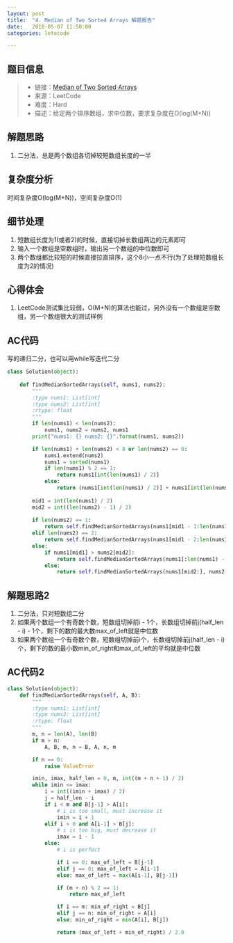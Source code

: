 ```yaml
---
layout: post
title:  "4. Median of Two Sorted Arrays 解题报告"
date:   2018-05-07 11:50:00
categories: letecode

---
```



## 题目信息

> * 链接：[Median of Two Sorted Arrays](https://leetcode.com/problems/median-of-two-sorted-arrays/)
> * 来源：LeetCode
> * 难度：Hard
> * 描述：给定两个排序数组，求中位数，要求复杂度在O(log(M+N))

## 解题思路
1. 二分法，总是两个数组各切掉较短数组长度的一半

## 复杂度分析
时间复杂度O(log(M+N))，空间复杂度O(1)

## 细节处理
1. 短数组长度为1(或者2)的时候，直接切掉长数组两边的元素即可
2. 输入一个数组是空数组时，输出另一个数组的中位数即可
3. 两个数组都比较短的时候直接拉直排序，这个8小一点不行(为了处理短数组长度为2的情况)

## 心得体会
1. LeetCode测试集比较弱，O(M+N)的算法也能过，另外没有一个数组是空数组，另一个数组很大的测试样例

## AC代码

写的递归二分，也可以用while写迭代二分
``` python
class Solution(object):
    
    def findMedianSortedArrays(self, nums1, nums2):
        """
        :type nums1: List[int]
        :type nums2: List[int]
        :rtype: float
        """
        if len(nums1) < len(nums2):
            nums1, nums2 = nums2, nums1
        print("nums1: {} nums2: {}".format(nums1, nums2))

        if len(nums1) + len(nums2) < 8 or len(nums2) == 0:
            nums1.extend(nums2)
            nums1 = sorted(nums1)
            if len(nums1) % 2 == 1:
                return nums1[int(len(nums1) / 2)]
            else:
                return (nums1[int(len(nums1) / 2)] + nums1[int(len(nums1) / 2) - 1]) / 2
            
        mid1 = int(len(nums1) / 2)
        mid2 = int((len(nums2) - 1) / 2)
        
        if len(nums2) == 1:
            return self.findMedianSortedArrays(nums1[mid1 - 1:len(nums1) - mid1 + 1], nums2)
        elif len(nums2) == 2:
            return self.findMedianSortedArrays(nums1[mid1 - 2:len(nums1) - mid1 + 2], nums2)
        else:
            if nums1[mid1] > nums2[mid2]:
                return self.findMedianSortedArrays(nums1[:len(nums1) - mid2], nums2[mid2:])
            else:
                return self.findMedianSortedArrays(nums1[mid2:], nums2[:len(nums2) - mid2])
```

## 解题思路2
1. 二分法，只对短数组二分
2. 如果两个数组一个有奇数个数，短数组切掉前i - 1个，长数组切掉前j(half_len - i) - 1个，剩下的数的最大数max_of_left就是中位数
3. 如果两个数组一个有奇数个数，短数组切掉前i个，长数组切掉前j(half_len - i)个，剩下的数的最小数min_of_right和max_of_left的平均就是中位数

## AC代码2
``` python
class Solution(object):
    def findMedianSortedArrays(self, A, B):
        """
        :type nums1: List[int]
        :type nums2: List[int]
        :rtype: float
        """
        m, n = len(A), len(B)
        if m > n:
            A, B, m, n = B, A, n, m

        if n == 0:
            raise ValueError

        imin, imax, half_len = 0, m, int((m + n + 1) / 2)
        while imin <= imax:
            i = int((imin + imax) / 2)
            j = half_len - i
            if i < m and B[j-1] > A[i]:
                # i is too small, must increase it
                imin = i + 1
            elif i > 0 and A[i-1] > B[j]:
                # i is too big, must decrease it
                imax = i - 1
            else:
                # i is perfect

                if i == 0: max_of_left = B[j-1]
                elif j == 0: max_of_left = A[i-1]
                else: max_of_left = max(A[i-1], B[j-1])

                if (m + n) % 2 == 1:
                    return max_of_left

                if i == m: min_of_right = B[j]
                elif j == n: min_of_right = A[i]
                else: min_of_right = min(A[i], B[j])

                return (max_of_left + min_of_right) / 2.0
```


[jekyll-docs]: https://jekyllrb.com/docs/home
[jekyll-gh]:   https://github.com/jekyll/jekyll
[jekyll-talk]: https://talk.jekyllrb.com/

